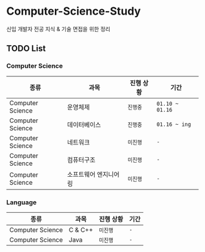 # Computer-Science-Study
신입 개발자 전공 지식 &amp; 기술 면접을 위한 정리

## TODO List

### Computer Science
<table>
  <thead>
    <tr>
      <th>종류</th>
      <th>과목</th>
      <th>진행 상황</th>
      <th>기간</th>
    </tr>
  </thead>
  <tbody>
    <tr>
      <td>Computer Science</td>
      <td>운영체제</td>
      <td><code>진행중</code></td>
      <td><code>01.10 ~ 01.16</code></td>
    </tr>
    <tr>
      <td>Computer Science</td>
      <td>데이터베이스</td>
      <td><code>진행중</code></td>
      <td><code>01.16 ~ ing</code></td>
    </tr>
    <tr>
      <td>Computer Science</td>
      <td>네트워크</td>
      <td><code>미진행</code></td>
      <td><code>-</code></td>
    </tr>
    <tr>
      <td>Computer Science</td>
      <td>컴퓨터구조</td>
      <td><code>미진행</code></td>
      <td><code>-</code></td>
    </tr>
     <tr>
      <td>Computer Science</td>
      <td>소프트웨어 엔지니어링</td>
      <td><code>미진행</code></td>
      <td><code>-</code></td>
    </tr>
  </tbody>
</table>


### Language
<table>
  <thead>
    <tr>
      <th>종류</th>
      <th>과목</th>
      <th>진행 상황</th>
      <th>기간</th>
    </tr>
  </thead>
  <tbody>
    <tr>
      <td>Computer Science</td>
      <td>C & C++</td>
      <td><code>미진행</code></td>
      <td><code>-</code></td>
    </tr>
    <tr>
      <td>Computer Science</td>
      <td>Java</td>
      <td><code>미진행</code></td>
      <td><code>-</code></td>
    </tr>
  </tbody>
</table>
